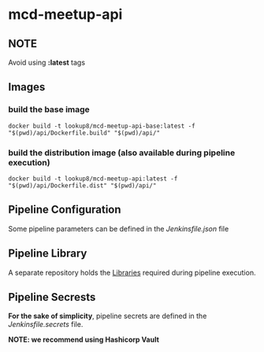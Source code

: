 # mcd-meetup-api

## NOTE

Avoid using **:latest** tags

## Images

### build the base image
```shell
docker build -t lookup8/mcd-meetup-api-base:latest -f "$(pwd)/api/Dockerfile.build" "$(pwd)/api/"
```

### build the distribution image (also available during pipeline execution)
```shell
docker build -t lookup8/mcd-meetup-api:latest -f "$(pwd)/api/Dockerfile.dist" "$(pwd)/api/"
```

## Pipeline Configuration

Some pipeline parameters can be defined in the *Jenkinsfile.json* file

## Pipeline Library

A separate repository holds the [Libraries](https://gitlab.com/rod.guareschi/mcd-meetup-api-library.git) required during pipeline execution.

## Pipeline Secrests

**For the sake of simplicity**, pipeline secrets are defined in the *Jenkinsfile.secrets* file. 

**NOTE: we recommend using Hashicorp Vault**

